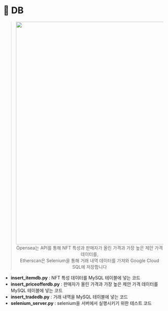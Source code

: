 #  🥫 DB
> <p align="center"><img src="https://user-images.githubusercontent.com/58590260/173030107-100c3157-efce-41ae-9852-e2c465212b4f.png" width=700><br>
> Opensea는 API를 통해 NFT 특성과 판매자가 올린 가격과 가장 높은 제안 가격 데이터를, <br>
> Etherscan은 Selenium을 통해 거래 내역 데이터를 가져와 Google Cloud SQL에 저장합니다
> </p>

- **insert_itemdb.py** : NFT 특성 데이터를 MySQL 테이블에 넣는 코드
- **insert_priceofferdb.py**  : 판매자가 올린 가격과 가장 높은 제안 가격 데이터를 MySQL 테이블에 넣는 코드
- **insert_tradedb.py** : 거래 내역을  MySQL 테이블에 넣는 코드
- **selenium_server.py** : selenium을 서버에서 실행시키기 위한 테스트 코드
